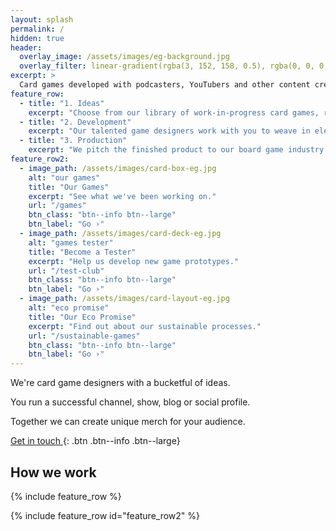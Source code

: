 ```yaml
---
layout: splash
permalink: /
hidden: true
header:
  overlay_image: /assets/images/eg-background.jpg
  overlay_filter: linear-gradient(rgba(3, 152, 158, 0.5), rgba(0, 0, 0, 0.5))
excerpt: >
  Card games developed with podcasters, YouTubers and other content creators.
feature_row:
  - title: "1. Ideas"
    excerpt: "Choose from our library of work-in-progress card games, ready to be tweaked to fit any theme or audience."
  - title: "2. Development"
    excerpt: "Our talented game designers work with you to weave in elements of your brand into the gameplay and artwork."
  - title: "3. Production"
    excerpt: "We pitch the finished product to our board game industry contacts, or go down the self-publishing route."
feature_row2:
  - image_path: /assets/images/card-box-eg.jpg
    alt: "our games"
    title: "Our Games"
    excerpt: "See what we've been working on."
    url: "/games"
    btn_class: "btn--info btn--large"
    btn_label: "Go ›"
  - image_path: /assets/images/card-deck-eg.jpg
    alt: "games tester"
    title: "Become a Tester"
    excerpt: "Help us develop new game prototypes."
    url: "/test-club"
    btn_class: "btn--info btn--large"
    btn_label: "Go ›"
  - image_path: /assets/images/card-layout-eg.jpg
    alt: "eco promise"
    title: "Our Eco Promise"
    excerpt: "Find out about our sustainable processes."
    url: "/sustainable-games"
    btn_class: "btn--info btn--large"
    btn_label: "Go ›"      
---
```


We're card game designers with a bucketful of ideas.

You run a successful channel, show, blog or social profile.

Together we can create unique merch for your audience.

[Get in touch <i class="fa fa-angle-right"></i>](/contact){: .btn .btn--info .btn--large}

## How we work

{% include feature_row %}

{% include feature_row id="feature_row2"  %}
